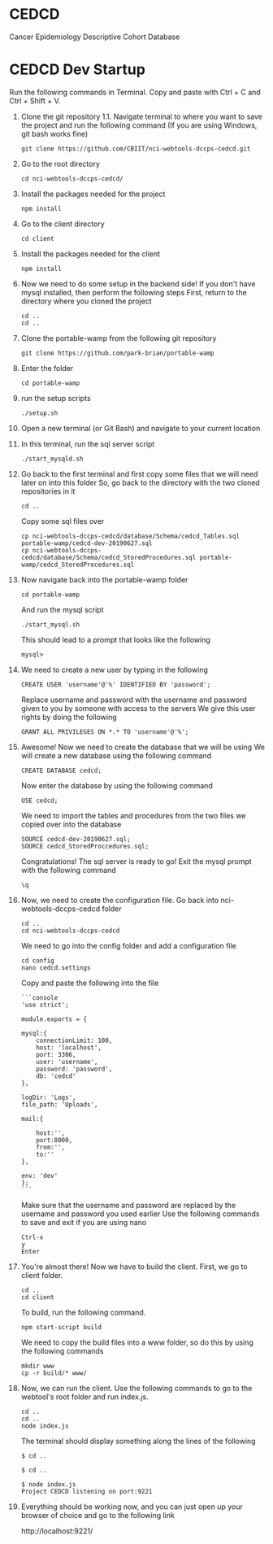# CEDCD
Cancer Epidemiology Descriptive Cohort Database

# CEDCD Dev Startup

Run the following commands in Terminal. Copy and paste with Ctrl + C and Ctrl + Shift + V.

1)  Clone the git repository
    1.1.    Navigate terminal to where you want to save the project and run the following command (If you are using Windows, git bash works fine)

    ```console 
    git clone https://github.com/CBIIT/nci-webtools-dccps-cedcd.git
    ```
    
2)  Go to the root directory
    
    ```console
    cd nci-webtools-dccps-cedcd/
    ```

3)  Install the packages needed for the project
    
    ```console
    npm install
    ```

4)  Go to the client directory
    
    ```console
    cd client
    ```

5)  Install the packages needed for the client
    
    ```console
    npm install
    ```

6)  Now we need to do some setup in the backend side!
    If you don't have mysql installed, then perform the following steps
    First, return to the directory where you cloned the project
    
    ```console
    cd ..
    cd ..
    ```

7)  Clone the portable-wamp from the following git repository

    ```console
    git clone https://github.com/park-brian/portable-wamp
    ```

8)  Enter the folder

    ```console
    cd portable-wamp
    ```

9)  run the setup scripts

    ```console
    ./setup.sh
    ```

10) Open a new terminal (or Git Bash) and navigate to your current location

11) In this terminal, run the sql server script

    ```console
    ./start_mysqld.sh
    ```

12) Go back to the first terminal and first copy some files that we will need later on into this folder
    So, go back to the directory with the two cloned repositories in it

    ```console
    cd ..
    ```

    Copy some sql files over 

    ```console
    cp nci-webtools-dccps-cedcd/database/Schema/cedcd_Tables.sql portable-wamp/cedcd-dev-20190627.sql
    cp nci-webtools-dccps-cedcd/database/Schema/cedcd_StoredProcedures.sql portable-wamp/cedcd_StoredProcedures.sql
    ```

13) Now navigate back into the portable-wamp folder

    ```console
    cd portable-wamp
    ```

    And run the mysql script
    
    ```console
    ./start_mysql.sh
    ```

    This should lead to a prompt that looks like the following
    
    ```console
    mysql>
    ```

14) We need to create a new user by typing in the following

    ```console
    CREATE USER 'username'@'%' IDENTIFIED BY 'password';
    ```
    Replace username and password with the username and password given to you by someone with access to the servers
    We give this user rights by doing the following

    ```console
    GRANT ALL PRIVILEGES ON *.* TO 'username'@'%';
    ```

15) Awesome! Now we need to create the database that we will be using
    We will create a new database using the following command

    ```console
    CREATE DATABASE cedcd;
    ```

    Now enter the database by using the following command

    ```console
    USE cedcd;
    ```

    We need to import the tables and procedures from the two files we copied over into the database

    ```console
    SOURCE cedcd-dev-20190627.sql;
    SOURCE cedcd_StoredProccedures.sql;
    ```

    Congratulations! The sql server is ready to go!
    Exit the mysql prompt with the following command

    ```console
    \q
    ```
16) Now, we need to create the configuration file.
    Go back into nci-webtools-dccps-cedcd folder

    ```console
    cd ..
    cd nci-webtools-dccps-cedcd
    ```

    We need to go into the config folder and add a configuration file

    ```console
    cd config
    nano cedcd.settings
    ```

    Copy and paste the following into the file

        ```console
        'use strict';

        module.exports = {

        mysql:{
            connectionLimit: 100,
            host: 'localhost',
            port: 3306,
            user: 'username',
            password: 'password',
            db: 'cedcd'
        },

        logDir: 'Logs',
        file_path: 'Uploads',

        mail:{

            host:'',
            port:8000,
            from:'',
            to:''
        },

        env: 'dev'
        };
        ```

    Make sure that the username and password are replaced by the username and password you used earlier
    Use the following commands to save and exit if you are using nano

    ```console
    Ctrl-x
    y
    Enter
    ```

17) You're almost there!
    Now we have to build the client. First, we go to client folder.

    ```console
    cd ..
    cd client
    ```

    To build, run the following command.

    ```console
    npm start-script build
    ```

    We need to copy the build files into a www folder, so do this by using the following commands

    ```console
    mkdir www
    cp -r build/* www/
    ```

18) Now, we can run the client.
    Use the following commands to go to the webtool's root folder and run index.js.

    ```console
    cd ..
    cd ..
    node index.js
    ```

    The terminal should display something along the lines of the following

    ```console
    $ cd ..
    
    $ cd ..

    $ node index.js
    Project CEDCD listening on port:9221
    ```

19) Everything should be working now, and you can just open up your browser of choice and go to the following link

    http://localhost:9221/


    


